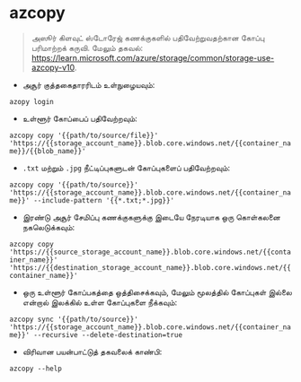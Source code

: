 # azcopy

> அஸூர் கிளவுட் ஸ்டோரேஜ் கணக்குகளில் பதிவேற்றுவதற்கான கோப்பு பரிமாற்றக் கருவி.
> மேலும் தகவல்: <https://learn.microsoft.com/azure/storage/common/storage-use-azcopy-v10>.

- அசூர் குத்தகைதாரரிடம் உள்நுழையவும்:

`azopy login`

- உள்ளூர் கோப்பைப் பதிவேற்றவும்:

`azcopy copy '{{path/to/source/file}}' 'https://{{storage_account_name}}.blob.core.windows.net/{{container_name}}/{{blob_name}}'`

- `.txt` மற்றும் `.jpg` நீட்டிப்புகளுடன் கோப்புகளைப் பதிவேற்றவும்:

`azcopy copy '{{path/to/source}}' 'https://{{storage_account_name}}.blob.core.windows.net/{{container_name}}' --include-pattern '{{*.txt;*.jpg}}'`

- இரண்டு அசூர் சேமிப்பு கணக்குகளுக்கு இடையே நேரடியாக ஒரு கொள்கலனை நகலெடுக்கவும்:

`azcopy copy 'https://{{source_storage_account_name}}.blob.core.windows.net/{{container_name}}' 'https://{{destination_storage_account_name}}.blob.core.windows.net/{{container_name}}'`

- ஒரு உள்ளூர் கோப்பகத்தை ஒத்திசைக்கவும், மேலும் மூலத்தில் கோப்புகள் இல்லை என்றால் இலக்கில் உள்ள கோப்புகளை நீக்கவும்:

`azcopy sync '{{path/to/source}}' 'https://{{storage_account_name}}.blob.core.windows.net/{{container_name}}' --recursive --delete-destination=true`

- விரிவான பயன்பாட்டுத் தகவலைக் காண்பி:

`azcopy --help`
